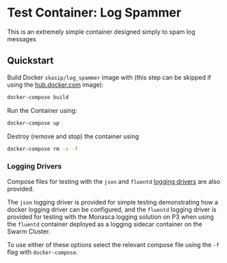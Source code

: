 # Test Container: Log Spammer 

This is an extremely simple container designed simply to spam log messages

## Quickstart

Build Docker `skasip/log_spammer` image with (this step can be skipped if using 
the [hub.docker.com](https://hub.docker.com/r/skasip/log_spammer/) image): 

```bash
docker-compose build
```

Run the Container using:

```bash
docker-compose up
``` 

Destroy (remove and stop) the container using

```bash
docker-compose rm -s -f
```

### Logging Drivers

Compose files for testing with the `json` and `fluentd` 
[logging drivers](https://docs.docker.com/config/containers/logging/configure/) 
are also provided.

The `json` logging driver is provided for simple testing demonstrating 
how a docker logging driver can be configured, and the
`fluentd` logging driver is provided for testing with the Monasca logging
solution on P3 when using the `fluentd` container deployed as a logging 
sidecar container on the Swarm Cluster.

To use either of these options select the relevant compose file using the 
`-f` flag with `docker-compose`.

 
